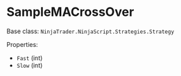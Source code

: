 # SampleMACrossOver

Base class: `NinjaTrader.NinjaScript.Strategies.Strategy`

Properties:
- `Fast` (int)
- `Slow` (int)
